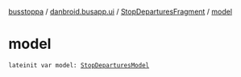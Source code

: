 [busstoppa](../../index.md) / [danbroid.busapp.ui](../index.md) / [StopDeparturesFragment](index.md) / [model](./model.md)

# model

`lateinit var model: `[`StopDeparturesModel`](../../danbroid.busapp.models/-stop-departures-model/index.md)